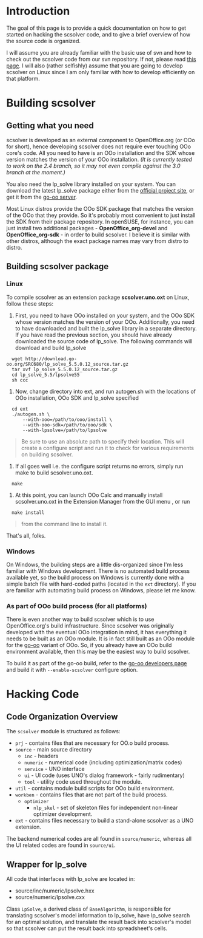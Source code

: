 # Introduction #

The goal of this page is to provide a quick documentation on how to get started on hacking the scsolver code, and to give a brief overview of how the source code is organized.

I will assume you are already familiar with the basic use of svn and how to check out the scsolver code from our svn repository.  If not, please read [this page](http://code.google.com/p/scsolver/source/checkout).  I will also (rather selfishly) assume that you are going to develop scsolver on Linux since I am only familiar with how to develop efficiently on that platform.

# Building scsolver #

## Getting what you need ##
scsolver is developed as an external component to OpenOffice.org (or OOo for short), hence developing scsolver does not require ever touching OOo core's code.  All you need to have is an OOo installation and the SDK whose version matches the version of your OOo installation.  _(It is currently tested to work on the 2.4 branch, so it may not even compile against the 3.0 branch at the moment.)_

You also need the lp\_solve library installed on your system.  You can download the latest lp\_solve package either from the [official project site](http://sourceforge.net/projects/lpsolve/), or get it from the [go-oo server](http://download.go-oo.org/SRC680/lp_solve_5.5.0.12_source.tar.gz).

Most Linux distros provide the OOo SDK package that matches the version of the OOo that they provide.  So it's probably most convenient to just install the SDK from their package repository.  In openSUSE, for instance, you can just install two additional packages - **OpenOffice\_org-devel** and **OpenOffice\_org-sdk** - in order to build scsolver.  I believe it is similar with other distros, although the exact package names may vary from distro to distro.

## Building scsolver package ##
### Linux ###
To compile scsolver as an extension package **scsolver.uno.oxt** on Linux, follow these steps:

  1. First, you need to have OOo installed on your system, and the OOo SDK whose version matches the version of your OOo.  Additionally, you need to have downloaded and built the lp\_solve library in a separate directory.  If you have read the previous section, you should have already downloaded the source code of lp\_solve.  The following commands will download and build lp\_solve
```
  wget http://download.go-oo.org/SRC680/lp_solve_5.5.0.12_source.tar.gz
  tar xvf lp_solve_5.5.0.12_source.tar.gz
  cd lp_solve_5.5/lpsolve55
  sh ccc
```
  1. Now, change directory into ext, and run autogen.sh with the locations of OOo installation, OOo SDK and lp\_solve specified
```
  cd ext
  ./autogen.sh \
      --with-ooo=/path/to/ooo/install \
      --with-ooo-sdk=/path/to/ooo/sdk \
      --with-lpsolve=/path/to/lpsolve
```

> Be sure to use an absolute path to specify their location.  This will create a configure script and run it to check for various requirements on building scsolver.
  1. If all goes well i.e. the configure script returns no errors, simply run make to build scsolver.uno.oxt.
```
  make
```
  1. At this point, you can launch OOo Calc and manually install scsolver.uno.oxt in the Extension Manager from the GUI menu , or run
```
  make install
```
> from the command line to install it.

That's all, folks.

### Windows ###
On Windows, the building steps are a little dis-organized since I'm less familiar with Windows development.  There is no automated build process available yet, so the build process on Windows is currently done with a simple batch file with hard-coded paths (located in the `ext` directory).  If you are familiar with automating build process on Windows, please let me know.

### As part of OOo build process (for all platforms) ###
There is even another way to build scsolver which is to use OpenOffice.org's build infrastructure.  Since scsolver was originally developed with the eventual OOo integration in mind, it has everything it needs to be built as an OOo module.  It is in fact still built as an OOo module for the [go-oo](http://go-oo.org) variant of OOo.  So, if you already have an OOo build environment available, then this may be the easiest way to build scsolver.

To build it as part of the go-oo build, refer to the [go-oo developers page](http://go-oo.org/developers/) and build it with `--enable-scsolver` configure option.

# Hacking Code #

## Code Organization Overview ##
The `scsolver` module is structured as follows:

  * `prj` - contains files that are necessary for OO.o build process.
  * `source` - main source directory
    * `inc` - headers
    * `numeric` - numerical code (including optimization/matrix codes)
    * `service` - UNO interface
    * `ui` - UI code (uses UNO's dialog framework - fairly rudimentary)
    * `tool` - utility code used throughout the module.
  * `util` - contains module build scripts for OOo build environment.
  * `workben` - contains files that are not part of the build process.
    * `optimizer`
      * `nlp_skel` - set of skeleton files for independent non-linear optimizer development.
  * `ext` - contains files necessary to build a stand-alone scsolver as a UNO extension.

The backend numerical codes are all found in `source/numeric`, whereas all the UI related codes are found in `source/ui`.

## Wrapper for lp\_solve ##

All code that interfaces with lp\_solve are located in:

  * source/inc/numeric/lpsolve.hxx
  * source/numeric/lpsolve.cxx

Class `LpSolve`, a derived class of `BaseAlgorithm`, is responsible for translating scsolver's model information to lp\_solve, have lp\_solve search for an optimal solution, and translate the result back into scsolver's model so that scsolver can put the result back into spreadsheet's cells.